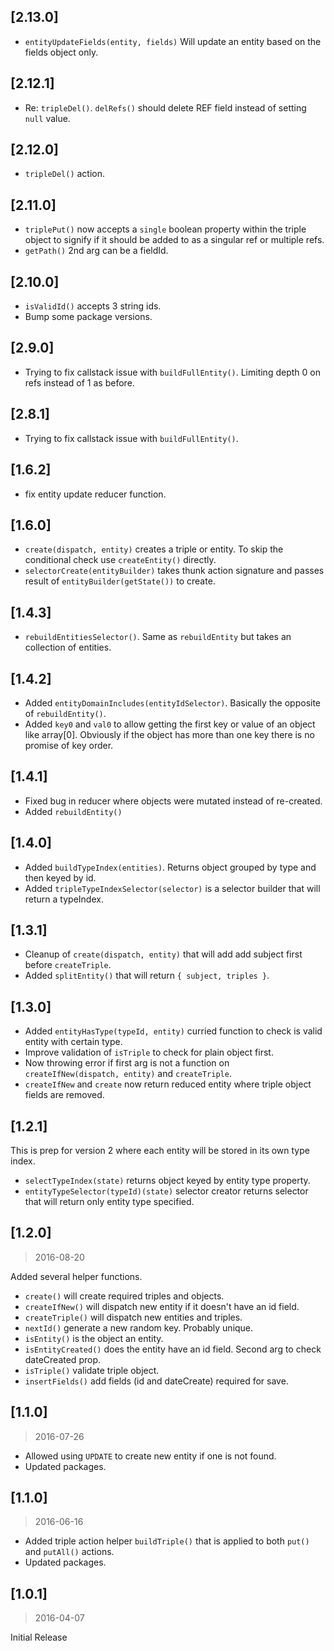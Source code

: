 ## [2.13.0]

* `entityUpdateFields(entity, fields)` Will update an entity based on the fields object only.

## [2.12.1]

*  Re: `tripleDel()`. `delRefs()` should delete REF field instead of setting `null` value.

## [2.12.0]

* `tripleDel()` action.

## [2.11.0]

* `triplePut()` now accepts a `single` boolean property within the triple object to signify if it should be added to as a singular ref or multiple refs.
* `getPath()` 2nd arg can be a fieldId.

## [2.10.0]

* `isValidId()` accepts 3 string ids.
* Bump some package versions.

## [2.9.0]

* Trying to fix callstack issue with `buildFullEntity()`. Limiting depth 0 on refs instead of 1 as before.

## [2.8.1]

* Trying to fix callstack issue with `buildFullEntity()`.

## [1.6.2]

* fix entity update reducer function.

## [1.6.0]

* `create(dispatch, entity)` creates a triple or entity. To skip the conditional check use `createEntity()` directly.
* `selectorCreate(entityBuilder)` takes thunk action signature and passes result of `entityBuilder(getState())` to create.

## [1.4.3]

* `rebuildEntitiesSelector()`. Same as `rebuildEntity` but takes an collection of entities.

## [1.4.2]

* Added `entityDomainIncludes(entityIdSelector)`. Basically the opposite of `rebuildEntity()`.
* Added `key0` and `val0` to allow getting the first key or value of an object like array[0]. Obviously if the object has more than one key there is no promise of key order.

## [1.4.1]

* Fixed bug in reducer where objects were mutated instead of re-created.
* Added `rebuildEntity()`

## [1.4.0]

* Added `buildTypeIndex(entities)`. Returns object grouped by type and then keyed by id.
* Added `tripleTypeIndexSelector(selector)` is a selector builder that will return a typeIndex.

## [1.3.1]

* Cleanup of `create(dispatch, entity)` that will add add subject first before `createTriple`.
* Added `splitEntity()` that will return `{ subject, triples }`.

## [1.3.0]

* Added `entityHasType(typeId, entity)` curried function to check is valid entity with certain type.
* Improve validation of `isTriple` to check for plain object first.
* Now throwing error if first  arg is not a function on `createIfNew(dispatch, entity)` and `createTriple`.
* `createIfNew` and `create` now return reduced entity where triple object fields are removed.

## [1.2.1]
This is prep for version 2 where each entity will be stored in its own type index.

* `selectTypeIndex(state)` returns object keyed by entity type property.
* `entityTypeSelector(typeId)(state)` selector creator returns selector that will return only entity type specified.

## [1.2.0]
> 2016-08-20

Added several helper functions.

* `create()` will create required triples and objects.
* `createIfNew()` will dispatch new entity if it doesn't have an id field.
* `createTriple()` will dispatch new entities and triples.
* `nextId()` generate a new random key. Probably unique.
* `isEntity()` is the object an entity.
* `isEntityCreated()` does the entity have an id field. Second arg to check dateCreated prop.
* `isTriple()` validate triple object.
* `insertFields()` add fields (id and dateCreate) required for save.

## [1.1.0]
> 2016-07-26

* Allowed using `UPDATE` to create new entity if one is not found.
* Updated packages.

## [1.1.0]
> 2016-06-16

* Added triple action helper `buildTriple()` that is applied to both `put()` and `putAll()` actions.
* Updated packages.

## [1.0.1]
> 2016-04-07

Initial Release
